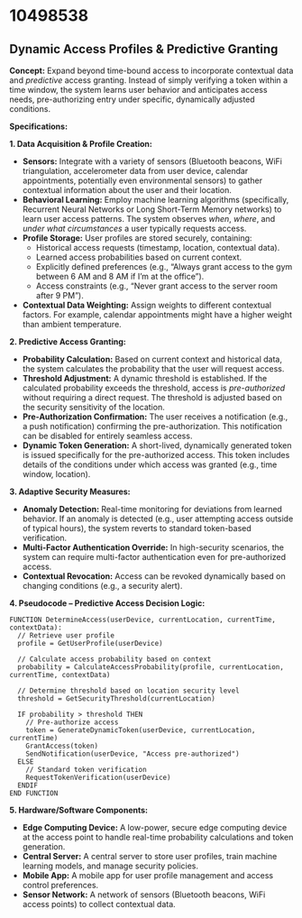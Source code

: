 # 10498538

## Dynamic Access Profiles & Predictive Granting

**Concept:** Expand beyond time-bound access to incorporate contextual data and *predictive* access granting. Instead of simply verifying a token within a time window, the system learns user behavior and anticipates access needs, pre-authorizing entry under specific, dynamically adjusted conditions.

**Specifications:**

**1. Data Acquisition & Profile Creation:**

*   **Sensors:** Integrate with a variety of sensors (Bluetooth beacons, WiFi triangulation, accelerometer data from user device, calendar appointments, potentially even environmental sensors) to gather contextual information about the user and their location.
*   **Behavioral Learning:** Employ machine learning algorithms (specifically, Recurrent Neural Networks or Long Short-Term Memory networks) to learn user access patterns. The system observes *when*, *where*, and *under what circumstances* a user typically requests access.
*   **Profile Storage:**  User profiles are stored securely, containing:
    *   Historical access requests (timestamp, location, contextual data).
    *   Learned access probabilities based on current context.
    *   Explicitly defined preferences (e.g., “Always grant access to the gym between 6 AM and 8 AM if I’m at the office”).
    *   Access constraints (e.g., “Never grant access to the server room after 9 PM”).
*   **Contextual Data Weighting:**  Assign weights to different contextual factors. For example, calendar appointments might have a higher weight than ambient temperature.

**2. Predictive Access Granting:**

*   **Probability Calculation:**  Based on current context and historical data, the system calculates the probability that the user will request access.
*   **Threshold Adjustment:**  A dynamic threshold is established. If the calculated probability exceeds the threshold, access is *pre-authorized* without requiring a direct request. The threshold is adjusted based on the security sensitivity of the location.
*   **Pre-Authorization Confirmation:**  The user receives a notification (e.g., a push notification) confirming the pre-authorization. This notification can be disabled for entirely seamless access.
*   **Dynamic Token Generation:**  A short-lived, dynamically generated token is issued specifically for the pre-authorized access.  This token includes details of the conditions under which access was granted (e.g., time window, location).

**3.  Adaptive Security Measures:**

*   **Anomaly Detection:**  Real-time monitoring for deviations from learned behavior. If an anomaly is detected (e.g., user attempting access outside of typical hours), the system reverts to standard token-based verification.
*   **Multi-Factor Authentication Override:**  In high-security scenarios, the system can require multi-factor authentication even for pre-authorized access.
*   **Contextual Revocation:** Access can be revoked dynamically based on changing conditions (e.g., a security alert).

**4. Pseudocode – Predictive Access Decision Logic:**

```
FUNCTION DetermineAccess(userDevice, currentLocation, currentTime, contextData):
  // Retrieve user profile
  profile = GetUserProfile(userDevice)

  // Calculate access probability based on context
  probability = CalculateAccessProbability(profile, currentLocation, currentTime, contextData)

  // Determine threshold based on location security level
  threshold = GetSecurityThreshold(currentLocation)

  IF probability > threshold THEN
    // Pre-authorize access
    token = GenerateDynamicToken(userDevice, currentLocation, currentTime)
    GrantAccess(token)
    SendNotification(userDevice, "Access pre-authorized")
  ELSE
    // Standard token verification
    RequestTokenVerification(userDevice)
  ENDIF
END FUNCTION
```

**5. Hardware/Software Components:**

*   **Edge Computing Device:** A low-power, secure edge computing device at the access point to handle real-time probability calculations and token generation.
*   **Central Server:**  A central server to store user profiles, train machine learning models, and manage security policies.
*   **Mobile App:**  A mobile app for user profile management and access control preferences.
*   **Sensor Network:**  A network of sensors (Bluetooth beacons, WiFi access points) to collect contextual data.
